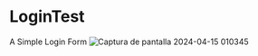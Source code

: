 # LoginTest
A Simple Login Form
![Captura de pantalla 2024-04-15 010345](https://github.com/Mystedev/LoginTest/assets/138665791/8aaabeee-f56a-47e5-9db0-8b370db38bad)
